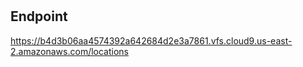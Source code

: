 # 

## Endpoint

https://b4d3b06aa4574392a642684d2e3a7861.vfs.cloud9.us-east-2.amazonaws.com/locations